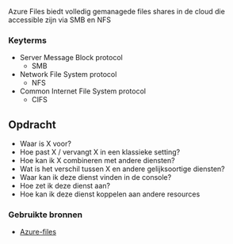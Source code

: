 Azure Files biedt volledig gemanagede files shares in de cloud die accessible zijn via SMB en NFS

### Keyterms
- Server Message Block protocol
    - SMB
- Network File System protocol
    - NFS
- Common Internet File System protocol
    - CIFS

## Opdracht
- Waar is X voor?
- Hoe past X / vervangt X in een klassieke setting?
- Hoe kan ik X combineren met andere diensten?
- Wat is het verschil tussen X en andere gelijksoortige diensten?
- Waar kan ik deze dienst vinden in de console?
- Hoe zet ik deze dienst aan?
- Hoe kan ik deze dienst koppelen aan andere resources

### Gebruikte bronnen
- [Azure-files](https://docs.microsoft.com/en-us/azure/storage/files/storage-files-introduction)